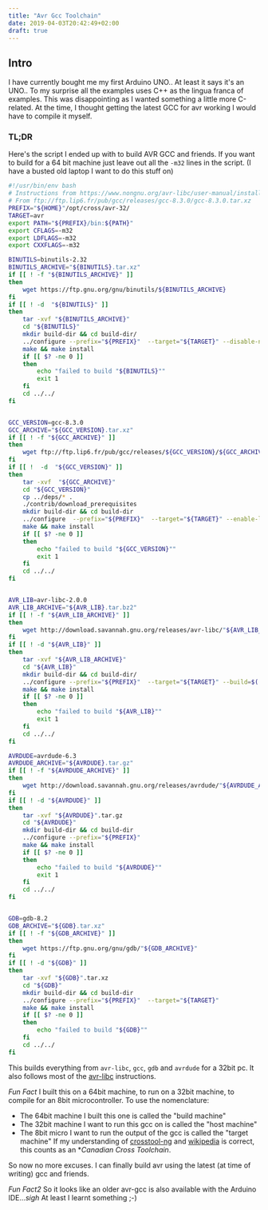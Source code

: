 ```yaml
---
title: "Avr Gcc Toolchain"
date: 2019-04-03T20:42:49+02:00
draft: true
---
```


## Intro

I have currently bought me my first Arduino UNO.. At least it says it's an UNO.. To my surprise all the examples uses C++ as the lingua franca of examples. This was disappointing as I wanted something a little more C-related. At the time, I thought getting the latest GCC for avr working I would have to compile it myself. 

### TL;DR

Here's the script I ended up with to build AVR GCC and friends. If you want to build for a 64 bit machine just leave out all the `-m32` lines in the script. (I have a busted old laptop I want to do this stuff on)

```bash
#!/usr/bin/env bash
# Instructions from https://www.nongnu.org/avr-libc/user-manual/install_tools.html
# From ftp://ftp.lip6.fr/pub/gcc/releases/gcc-8.3.0/gcc-8.3.0.tar.xz
PREFIX="${HOME}"/opt/cross/avr-32/
TARGET=avr
export PATH="${PREFIX}/bin:${PATH}"
export CFLAGS=-m32
export LDFLAGS=-m32
export CXXFLAGS=-m32

BINUTILS=binutils-2.32
BINUTILS_ARCHIVE="${BINUTILS}.tar.xz"
if [[ ! -f "${BINUTILS_ARCHIVE}" ]]
then
    wget https://ftp.gnu.org/gnu/binutils/${BINUTILS_ARCHIVE}
fi
if [[ ! -d  "${BINUTILS}" ]]
then
    tar -xvf "${BINUTILS_ARCHIVE}"
    cd "${BINUTILS}"
    mkdir build-dir && cd build-dir/
    ../configure --prefix="${PREFIX}"  --target="${TARGET}" --disable-nls
    make && make install
    if [[ $? -ne 0 ]]
    then
        echo "failed to build "${BINUTILS}""
        exit 1
    fi
    cd ../../
fi


GCC_VERSION=gcc-8.3.0
GCC_ARCHIVE="${GCC_VERSION}.tar.xz"
if [[ ! -f "${GCC_ARCHIVE}" ]]
then
    wget ftp://ftp.lip6.fr/pub/gcc/releases/${GCC_VERSION}/${GCC_ARCHIVE}
fi
if [[ !  -d  "${GCC_VERSION}" ]]
then
    tar -xvf  "${GCC_ARCHIVE}" 
    cd "${GCC_VERSION}"
    cp ../deps/* .
    ./contrib/download_prerequisites
    mkdir build-dir && cd build-dir
    ../configure  --prefix="${PREFIX}"  --target="${TARGET}" --enable-languages=c --disable-nls --disable-libssp --with-dwarf2
    make && make install
    if [[ $? -ne 0 ]]
    then
        echo "failed to build "${GCC_VERSION}""
        exit 1
    fi
    cd ../../
fi


AVR_LIB=avr-libc-2.0.0
AVR_LIB_ARCHIVE="${AVR_LIB}.tar.bz2"
if [[ ! -f "${AVR_LIB_ARCHIVE}" ]]
then
    wget http://download.savannah.gnu.org/releases/avr-libc/"${AVR_LIB_ARCHIVE}"
fi
if [[ ! -d "${AVR_LIB}" ]]
then
    tar -xvf "${AVR_LIB_ARCHIVE}"
    cd "${AVR_LIB}"
    mkdir build-dir && cd build-dir/
    ../configure --prefix="${PREFIX}"  --target="${TARGET}" --build=$(./config.guess) --host=avr
    make && make install
    if [[ $? -ne 0 ]]
    then
        echo "failed to build "${AVR_LIB}""
        exit 1
    fi
    cd ../../
fi

AVRDUDE=avrdude-6.3
AVRDUDE_ARCHIVE="${AVRDUDE}.tar.gz"
if [[ ! -f "${AVRDUDE_ARCHIVE}" ]] 
then
    wget http://download.savannah.gnu.org/releases/avrdude/"${AVRDUDE_ARCHIVE}"
fi
if [[ ! -d "${AVRDUDE}" ]]
then
    tar -xvf "${AVRDUDE}".tar.gz
    cd "${AVRDUDE}"
    mkdir build-dir && cd build-dir
    ../configure --prefix="${PREFIX}" 
    make && make install
    if [[ $? -ne 0 ]]
    then
        echo "failed to build "${AVRDUDE}""
        exit 1
    fi
    cd ../../
fi


GDB=gdb-8.2
GDB_ARCHIVE="${GDB}.tar.xz"
if [[ ! -f "${GDB_ARCHIVE}" ]]
then
    wget https://ftp.gnu.org/gnu/gdb/"${GDB_ARCHIVE}"
fi
if [[ ! -d "${GDB}" ]]
then
    tar -xvf "${GDB}".tar.xz
    cd "${GDB}"
    mkdir build-dir && cd build-dir
    ../configure --prefix="${PREFIX}"  --target="${TARGET}"
    make && make install
    if [[ $? -ne 0 ]]
    then
        echo "failed to build "${GDB}""
    fi
    cd ../../
fi


```

This builds everything from `avr-libc`, `gcc`, `gdb` and `avrdude` for a 32bit pc. It also follows most of the [avr-libc](https://www.nongnu.org/avr-libc/user-manual/install_tools.html) instructions. 

*Fun Fact* I built this on a 64bit machine, to run on a 32bit machine, to compile for an 8bit microcontroller. To use the nomenclature:
- The 64bit machine I built this one is called the "build machine"
- The 32bit machine I want to run this gcc on is called the "host machine"
- The 8bit micro I want to run the output of the gcc is called the "target machine"
If my understanding of [crosstool-ng](https://crosstool-ng.github.io/docs/toolchain-types/) and [wikipedia](https://en.wikipedia.org/wiki/Cross_compiler#Canadian_Cross) is correct, this counts as an **Canadian Cross Toolchain*. 

So now no more excuses. I can finally build avr using the latest (at time of writing) gcc and friends. 

*Fun Fact2* So it looks like an older avr-gcc is also available with the Arduino IDE...*sigh* At least I learnt something ;-)


